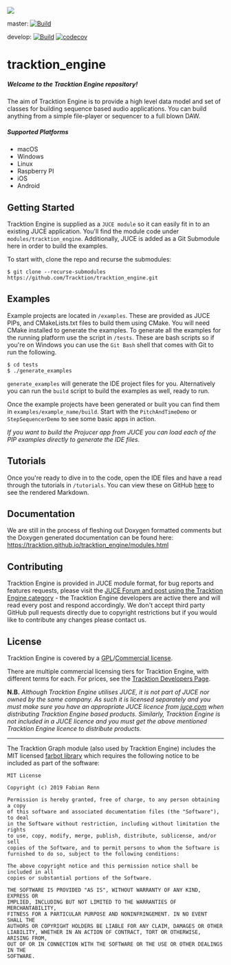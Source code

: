 ![](tutorials/images/tracktion_engine_powered.png)

master: [![Build](https://github.com/Tracktion/tracktion_engine/actions/workflows/build.yaml/badge.svg?branch=master)](https://github.com/Tracktion/tracktion_engine/actions/workflows/build.yaml)

develop: [![Build](https://github.com/Tracktion/tracktion_engine/actions/workflows/build.yaml/badge.svg?branch=develop)](https://github.com/Tracktion/tracktion_engine/actions/workflows/build.yaml)
[![codecov](https://codecov.io/gh/Tracktion/tracktion_engine/branch/develop/graph/badge.svg?token=jirhU03pQO)](https://codecov.io/gh/Tracktion/tracktion_engine)

# tracktion_engine
##### Welcome to the Tracktion Engine repository!
The aim of Tracktion Engine is to provide a high level data model and set of classes for building sequence based audio applications. You can build anything from a simple file-player or sequencer to a full blown DAW.

##### Supported Platforms
- macOS
- Windows
- Linux
- Raspberry PI
- iOS
- Android

## Getting Started
Tracktion Engine is supplied as a `JUCE module` so it can easily fit in to an existing JUCE application. You'll find the module code under `modules/tracktion_engine`. Additionally, JUCE is added as a Git Submodule here in order to build the examples.

To start with, clone the repo and recurse the submodules:
```
$ git clone --recurse-submodules https://github.com/Tracktion/tracktion_engine.git
```

## Examples
Example projects are located in `/examples`. These are provided as JUCE PIPs, and CMakeLists.txt files to build them using CMake. You will need CMake installed to generate the examples.
To generate all the examples for the running platform use the script in `/tests`.
These are bash scripts so if you're on Windows you can use the `Git Bash` shell that comes with Git to run the following.
```
$ cd tests
$ ./generate_examples
```
`generate_examples` will generate the IDE project files for you. Alternatively you can run the `build` script to build the examples as well, ready to run.

Once the example projects have been generated or built you can find them in `examples/example_name/build`.
Start with the `PitchAndTimeDemo` or `StepSequencerDemo` to see some basic apps in action.

*If you want to build the Projucer app from JUCE you can load each of the PIP examples directly to generate the IDE files.*

## Tutorials
Once you're ready to dive in to the code, open the IDE files and have a read through the tutorials in `/tutorials`. You can view these on GitHub [here](/tutorials) to see the rendered Markdown.

## Documentation
We are still in the process of fleshing out Doxygen formatted comments but the Doxygen generated documentation can be found here: https://tracktion.github.io/tracktion_engine/modules.html

## Contributing
Tracktion Engine is provided in JUCE module format, for bug reports and features requests, please visit the [JUCE Forum and post using the Tracktion Engine category](https://forum.juce.com/c/tracktion-engine) -
the Tracktion Engine developers are active there and will read every post and respond accordingly.
We don't accept third party GitHub pull requests directly due to copyright restrictions
but if you would like to contribute any changes please contact us.

## License
Tracktion Engine is covered by a [GPL](https://www.gnu.org/licenses/gpl-3.0.en.html)/[Commercial license](https://www.tracktion.com/develop/tracktion-engine).

There are multiple commercial licensing tiers for Tracktion Engine, with different terms for each.
For prices, see the [Tracktion Developers Page](https://www.tracktion.com/develop/tracktion-engine).

**N.B.** *Although Tracktion Engine utilises JUCE, it is not part of JUCE nor owned by the same company. As such it is licensed separately and you must make sure you have an appropriate JUCE licence from [juce.com](juce.com) when distributing Tracktion Engine based products. Similarly, Tracktion Engine is not included in a JUCE licence and you must get the above mentioned Tracktion Engine licence to distribute products.*

___
The Tracktion Graph module (also used by Tracktion Engine) includes the MIT licensed [farbot library](/modules/tracktion_graph/3rd_party/farbot) which requires the following notice to be included as part of the software:

```
MIT License

Copyright (c) 2019 Fabian Renn

Permission is hereby granted, free of charge, to any person obtaining a copy
of this software and associated documentation files (the "Software"), to deal
in the Software without restriction, including without limitation the rights
to use, copy, modify, merge, publish, distribute, sublicense, and/or sell
copies of the Software, and to permit persons to whom the Software is
furnished to do so, subject to the following conditions:

The above copyright notice and this permission notice shall be included in all
copies or substantial portions of the Software.

THE SOFTWARE IS PROVIDED "AS IS", WITHOUT WARRANTY OF ANY KIND, EXPRESS OR
IMPLIED, INCLUDING BUT NOT LIMITED TO THE WARRANTIES OF MERCHANTABILITY,
FITNESS FOR A PARTICULAR PURPOSE AND NONINFRINGEMENT. IN NO EVENT SHALL THE
AUTHORS OR COPYRIGHT HOLDERS BE LIABLE FOR ANY CLAIM, DAMAGES OR OTHER
LIABILITY, WHETHER IN AN ACTION OF CONTRACT, TORT OR OTHERWISE, ARISING FROM,
OUT OF OR IN CONNECTION WITH THE SOFTWARE OR THE USE OR OTHER DEALINGS IN THE
SOFTWARE.
```
